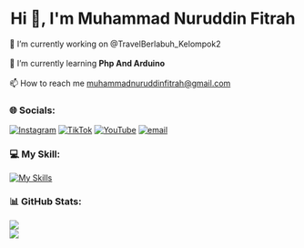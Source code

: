 <div align="center">
  <h1>Hi 👋, I'm Muhammad Nuruddin Fitrah</h1>
</div>
    
🔭 I’m currently working on @TravelBerlabuh_Kelompok2<br><br>🌱 I’m currently learning **Php And Arduino**<br><br>📫 How to reach me muhammadnuruddinfitrah@gmail.com


### 🌐 Socials:
[![Instagram](https://img.shields.io/badge/Instagram-%23E4405F.svg?logo=Instagram&logoColor=white)](https://instagram.com/AddienGM) [![TikTok](https://img.shields.io/badge/TikTok-%23000000.svg?logo=TikTok&logoColor=white)](https://tiktok.com/@AddienGM) [![YouTube](https://img.shields.io/badge/YouTube-%23FF0000.svg?logo=YouTube&logoColor=white)](https://www.youtube.com/channel/UCJlyakM1DMjwWuZmNL4xmkQ) [![email](https://img.shields.io/badge/Email-D14836?logo=gmail&logoColor=white)](mailto:muhammadnuruddinfitrah@gmail.com) 

### 💻 My Skill:
[![My Skills](https://skillicons.dev/icons?i=js,html,css,cpp,ae,ai,ps)](https://skillicons.dev)
### 📊 GitHub Stats:
![](https://nirzak-streak-stats.vercel.app/?user=AddienGM&theme=transparent&hide_border=true)<br/>
![](https://github-readme-stats.vercel.app/api/top-langs/?username=AddienGM&theme=transparent&hide_border=true&include_all_commits=true&count_private=false&layout=compact)

<!-- Proudly created with GPRM ( https://gprm.itsvg.in ) -->
